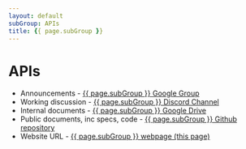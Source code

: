```yaml
---
layout: default
subGroup: APIs
title: {{ page.subGroup }}
---
```


# APIs

- Announcements - [{{ page.subGroup }} Google Group](https://groups.google.com/a/bswg.org/g/apis)
- Working discussion - [{{ page.subGroup }} Discord Channel](https://discord.gg/PZMf6Sthw2)
- Internal documents - [{{ page.subGroup }} Google Drive](https://drive.google.com/drive/u/1/folders/1Q9rx3GniL-PNG5gcmYsLEejRlH51f0Fh)
- Public documents, inc specs, code - [{{ page.subGroup }} Github repository](https://github.com/theBSWG/apis)
- Website URL - [{{ page.subGroup }} webpage (this page)](https://bswg.org/apis)